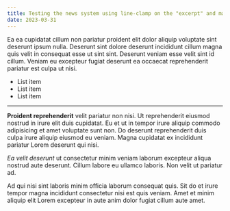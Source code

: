 ```yaml
---
title: Testing the news system using line-clamp on the "excerpt" and making a super long article title and junk like that
date: 2023-03-31
---
```


Ea ea cupidatat cillum non pariatur proident elit dolor aliquip voluptate sint deserunt ipsum nulla. Deserunt sint dolore deserunt incididunt cillum magna quis velit in consequat esse ut sint sint. Deserunt veniam esse velit sint id cillum. Veniam eu excepteur fugiat deserunt ea occaecat reprehenderit pariatur est culpa ut nisi.

* List item
* List item
* List item

***

**Proident reprehenderit** velit pariatur non nisi. Ut reprehenderit eiusmod nostrud in irure elit duis cupidatat. Eu et ut in tempor irure aliquip commodo adipisicing et amet voluptate sunt non. Do deserunt reprehenderit duis culpa irure aliquip eiusmod eu veniam. Magna cupidatat ex incididunt pariatur Lorem deserunt qui nisi.

_Ea velit deserunt_ ut consectetur minim veniam laborum excepteur aliqua nostrud aute deserunt. Cillum labore eu ullamco laboris. Non velit ut pariatur ad.

Ad qui nisi sint laboris minim officia laborum consequat quis. Sit do et irure tempor magna incididunt consectetur nisi est quis veniam. Amet et minim aliquip elit Lorem excepteur in aute anim dolor fugiat cillum aute amet.